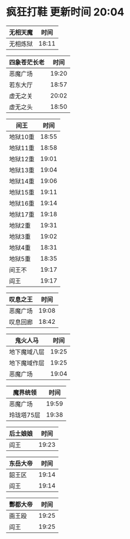 # 疯狂打鞋 更新时间 20:04

| 无相天魔   | 时间    |
|--------|-------|
| 无相炼狱 | 18:11 |

| 四象苍茫长老   | 时间    |
|--------|-------|
| 恶魔广场 | 19:20 |
| 若东大厅 | 18:57 |
| 虚无之关 | 20:02 |
| 虚无之头 | 18:50 |

| 间王   | 时间    |
|--------|-------|
| 地狱10重 | 18:55 |
| 地狱11重 | 18:58 |
| 地狱12重 | 19:01 |
| 地狱13重 | 19:04 |
| 地狱14重 | 19:06 |
| 地狱15重 | 19:11 |
| 地狱16重 | 19:14 |
| 地狱17重 | 19:18 |
| 地狱2重 | 19:31 |
| 地狱3重 | 19:02 |
| 地狱4重 | 18:31 |
| 地狱5重 | 18:35 |
| 间王不 | 19:17 |
| 阎王 | 19:17 |

| 叹息之王   | 时间    |
|--------|-------|
| 恶魔广场 | 19:08 |
| 叹息回廊 | 18:42 |

| 鬼火人马   | 时间    |
|--------|-------|
| 地下魔域八层 | 19:25 |
| 地下魔域作层 | 19:25 |
| 恶魔广场 | 19:04 |

| 魔界统领   | 时间    |
|--------|-------|
| 恶魔广场 | 19:59 |
| 玲珑塔75层 | 19:38 |

| 后土娘娘   | 时间    |
|--------|-------|
| 阎王 | 19:23 |

| 东岳大帝   | 时间    |
|--------|-------|
| 韶王区 | 19:14 |
| 阎王 | 19:14 |

| 酆都大帝   | 时间    |
|--------|-------|
| 画王殴 | 19:25 |
| 阎王 | 19:25 |